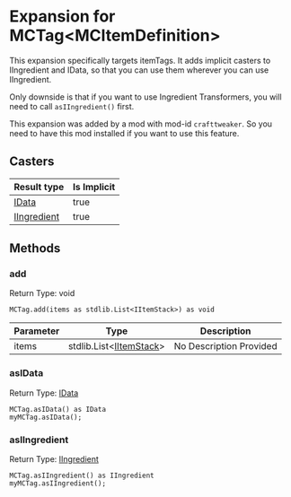 # Expansion for MCTag&lt;MCItemDefinition&gt;

This expansion specifically targets itemTags.
 It adds implicit casters to IIngredient and IData, so that you can use them wherever you can use IIngredient.

 Only downside is that if you want to use Ingredient Transformers, you will need to call `asIIngredient()` first.

This expansion was added by a mod with mod-id `crafttweaker`. So you need to have this mod installed if you want to use this feature.

## Casters

| Result type | Is Implicit |
|-------------|-------------|
| [IData](/vanilla/api/data/IData) | true |
| [IIngredient](/vanilla/api/items/IIngredient) | true |

## Methods

### add

Return Type: void

```zenscript
MCTag.add(items as stdlib.List<IItemStack>) as void
```
| Parameter | Type | Description |
|-----------|------|-------------|
| items | stdlib.List&lt;[IItemStack](/vanilla/api/items/IItemStack)&gt; | No Description Provided |

### asIData

Return Type: [IData](/vanilla/api/data/IData)

```zenscript
MCTag.asIData() as IData
myMCTag.asIData();
```
### asIIngredient

Return Type: [IIngredient](/vanilla/api/items/IIngredient)

```zenscript
MCTag.asIIngredient() as IIngredient
myMCTag.asIIngredient();
```

